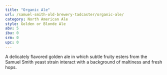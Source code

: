 ```yaml
---
title: "Organic Ale"
url: /samuel-smith-old-brewery-tadcaster/organic-ale/
category: North American Ale
style: Golden or Blonde Ale
abv: 5
ibu: 0
srm: 0
upc: 0
---
```

A delicately flavored golden ale in which subtle fruity esters from the Samuel Smith yeast strain interact with a background of maltiness and fresh hops.
